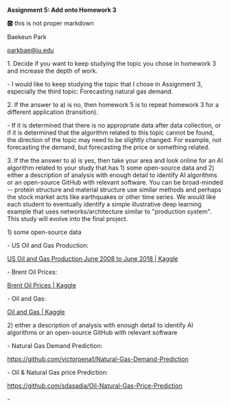 **Assignment 5: Add onto Homework 3**

:o2: this is not proper markdown

Baekeun Park

<parkbae@iu.edu>

1\. Decide if you want to keep studying the topic you chose in homework
3 and increase the depth of work.

\- I would like to keep studying the topic that I chose in Assignment 3,
especially the third topic: Forecasting natural gas demand.

2\. If the answer to a) is no, then homework 5 is to repeat homework 3
for a different application (transition).

\- If it is determined that there is no appropriate data after data
collection, or if it is determined that the algorithm related to this
topic cannot be found, the direction of the topic may need to be
slightly changed. For example, not forecasting the demand, but
forecasting the price or something related.

3\. If the the answer to a) is yes, then take your area and look online
for an AI algorithm related to your study that has 1) some open-source
data and 2) either a description of analysis with enough detail to
identify AI algorithms or an open-source GitHub with relevant software.
You can be broad-minded \-- protein structure and material structure use
similar methods and perhaps the stock market acts like earthquakes or
other time series. We would like each student to eventually identify a
simple illustrative deep learning example that uses
networks/architecture similar to "production system". This study will
evolve into the final project.

1\) some open-source data

\- US Oil and Gas Production:

[US Oil and Gas Production June 2008 to June 2018 \|
Kaggle](https://www.kaggle.com/djzurawski/us-oil-and-gas-production-june-2008-to-june-2018?select=U.S._natural_gas_production.csv)

\- Brent Oil Prices:

[Brent Oil Prices \|
Kaggle](https://www.kaggle.com/mabusalah/brent-oil-prices)

\- Oil and Gas:

[Oil and Gas \| Kaggle](https://www.kaggle.com/raspberrypie/oil-and-gas)

2\) either a description of analysis with enough detail to identify AI
algorithms or an open-source GitHub with relevant software

\- Natural Gas Demand Prediction:

<https://github.com/victorpena1/Natural-Gas-Demand-Prediction>

\- Oil & Natural Gas price Prediction:

<https://github.com/sdasadia/Oil-Natural-Gas-Price-Prediction>

\-
